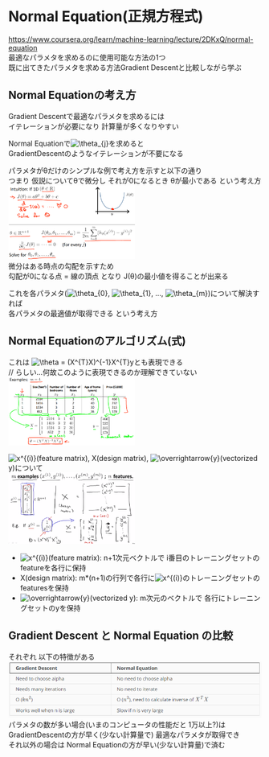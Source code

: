 # Normal Equation(正規方程式)
https://www.coursera.org/learn/machine-learning/lecture/2DKxQ/normal-equation  
最適なパラメタを求めるのに使用可能な方法の1つ  
既に出てきたパラメタを求める方法Gradient Descentと比較しながら学ぶ  

## Normal Equationの考え方
Gradient Descentで最適なパラメタを求めるには  
イテレーションが必要になり 計算量が多くなりやすい  

Normal Equationで<img src="https://latex.codecogs.com/gif.latex?\theta_{j}" title="\theta_{j}" />を求めると  
GradientDescentのようなイテレーションが不要になる  

パラメタがθだけのシンプルな例で考え方を示すと以下の通り  
つまり 仮説についてθで微分し それが0になるとき θが最小である という考え方  
<img src="../../img/02_06_normal_equation_simple.png" width=50%>  
微分はある時点の勾配を示すため  
勾配が0になる点 = 線の頂点 となり J(θ)の最小値を得ることが出来る  

これを各パラメタ(<img src="https://latex.codecogs.com/gif.latex?\theta_{0}" title="\theta_{0}" />, <img src="https://latex.codecogs.com/gif.latex?\theta_{1}" title="\theta_{1}" />, ..., <img src="https://latex.codecogs.com/gif.latex?\theta_{m}" title="\theta_{m}" />)について解決すれば  
各パラメタの最適値が取得できる という考え方  

## Normal Equationのアルゴリズム(式)
これは
<img src="https://latex.codecogs.com/gif.latex?\theta&space;=&space;(X^{T}X)^{-1}X^{T}y" title="\theta = (X^{T}X)^{-1}X^{T}y" />とも表現できる  
// らしい...何故このように表現できるのか理解できていない  
<img src="../../img/02_06_normal_equation_algorithm.png" width=50%>  

<img src="https://latex.codecogs.com/gif.latex?x^{(i)}" title="x^{(i)}" />(feature matrix), X(design matrix), <img src="https://latex.codecogs.com/gif.latex?\overrightarrow{y}" title="\overrightarrow{y}" />(vectorized y)について  
<img src="../../img/02_06_feature_vector_and_design_matrix_and_y.png" width=50%>  
* <img src="https://latex.codecogs.com/gif.latex?x^{(i)}" title="x^{(i)}" />(feature matrix): n+1次元ベクトルで i番目のトレーニングセットのfeatureを各行に保持  
* X(design matrix): m*(n+1)の行列で各行に<img src="https://latex.codecogs.com/gif.latex?x^{(i)}" title="x^{(i)}" />のトレーニングセットのfeaturesを保持  
* <img src="https://latex.codecogs.com/gif.latex?\overrightarrow{y}" title="\overrightarrow{y}" />(vectorized y): m次元のベクトルで 各行にトレーニングセットのyを保持

## Gradient Descent と Normal Equation の比較
それぞれ 以下の特徴がある  
<img src="../../img/02_06_comparison_of_algorithms.png" >  
パラメタの数が多い場合(いまのコンピュータの性能だと 1万以上?)は  
GradientDescentの方が早く(少ない計算量で) 最適なパラメタが取得でき  
それ以外の場合は Normal Equationの方が早い(少ない計算量)で済む
